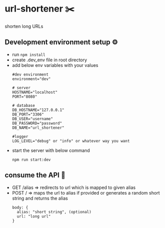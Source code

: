 # url-shortener ✂️
shorten long URLs

## Development environment setup ⚙️
- run `npm install`
- create .dev_env file in root directory
- add below env variables with your values
  ```
  #dev environment
  environment="dev"

  # server
  HOSTNAME="localhost"
  PORT="8080"

  # database
  DB_HOSTNAME="127.0.0.1"
  DB_PORT="3306"
  DB_USER="username"
  DB_PASSWORD="password"
  DB_NAME="url_shortener"

  #logger
  LOG_LEVEL="debug" or "info" or whatever way you want
  ```
- start the server with below command
  ```
  npm run start:dev
  ```
## consume the API 🎈
- GET /alias => redirects to url which is mapped to given alias
- POST / => maps the url to alias if provided or generates a random short string and returns the alias
  ```
  body: {
    alias: "short string", (optional)
    url: "long url"
  }
  ```
